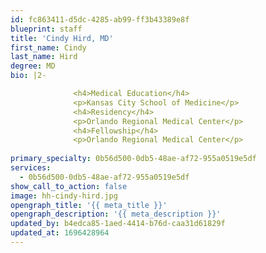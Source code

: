 ```yaml
---
id: fc863411-d5dc-4285-ab99-ff3b43389e8f
blueprint: staff
title: 'Cindy Hird, MD'
first_name: Cindy
last_name: Hird
degree: MD
bio: |2-

              <h4>Medical Education</h4>
              <p>Kansas City School of Medicine</p>
              <h4>Residency</h4>
              <p>Orlando Regional Medical Center</p>
              <h4>Fellowship</h4>
              <p>Orlando Regional Medical Center</p>
          
primary_specialty: 0b56d500-0db5-48ae-af72-955a0519e5df
services:
  - 0b56d500-0db5-48ae-af72-955a0519e5df
show_call_to_action: false
image: hh-cindy-hird.jpg
opengraph_title: '{{ meta_title }}'
opengraph_description: '{{ meta_description }}'
updated_by: b4edca85-1aed-4414-b76d-caa31d61829f
updated_at: 1696428964
---
```

